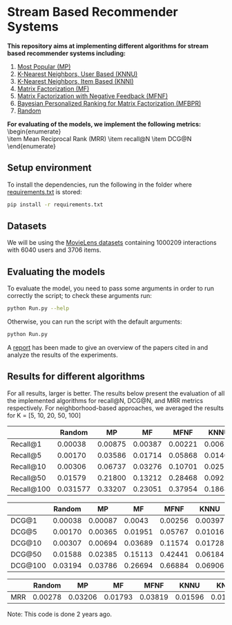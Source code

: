 # Stream Based Recommender Systems

__This repository aims at implementing different algorithms for stream based recommender systems including:__
1. [Most Popular (MP)](MP.py)
2. [K-Nearest Neighbors, User Based (KNNU)](KnnU.py)
3. [K-Nearest Neighbors, Item Based (KNNI)](KnnI.py)
4. [Matrix Factorization (MF)](MF.py)
5. [Matrix Factorization with Negative Feedback (MFNF)](MFNF.py)
6. [Bayesian Personalized Ranking for Matrix Factorization (MFBPR)](MFBPR.py)
7. [Random](Random.py)

__For evaluating of the models, we implement the following metrics:__
\begin{enumerate}  
  \item Mean Reciprocal Rank (MRR)
  \item recall@N
  \item DCG@N
\end{enumerate}

## Setup environment

To install the dependencies, run the following in the folder where [requirements.txt](requirements.txt) is stored:
```Bash
pip install -r requirements.txt
```


## Datasets
We will be using the [MovieLens datasets](https://grouplens.org/datasets/movielens/1m/) containing 1000209 interactions with 6040 users and 3706 items.

## Evaluating the models
To evaluate the model, you need to pass some arguments in order to run correctly the script; to check these arguments run:
```Bash
python Run.py --help
```
Otherwise, you can run the script with the default arguments:
```Bash
python Run.py
```

A [report](./report.pdf) has been made to give an overview of the papers cited in and analyze the results of the experiments.


## Results for different algorithms
For all results, larger is better.
The results below present the evaluation of all the implemented algorithms for recall@N, DCG@N, and MRR metrics respectively. For neighborhood-based approaches, we averaged the results for K = [5, 10, 20, 50, 100]

|                    | Random  |  MP     | MF      | MFNF    | KNNU    | KNNI
|---                 |---      |---      |---      |---      |---      |---     
Recall@1             | 0.00038 | 0.00875 | 0.00387 | 0.00221 | 0.00623 | 0.00623
Recall@5             | 0.00170 | 0.03586 | 0.01714 | 0.05868 | 0.01407 | 0.01407
Recall@10            | 0.00306 | 0.06737 | 0.03276 | 0.10701 | 0.02519 | 0.02519
Recall@50            | 0.01579 | 0.21800 | 0.13212 | 0.28468 | 0.09258 | 0.11363
Recall@100           | 0.031577| 0.33207 | 0.23051 | 0.37954 | 0.18685 | 0.21233


|                    | Random  |  MP     | MF      | MFNF    | KNNU    | KNNI
|---                 |---      |---      |---      |---      |---      |---     
DCG@1                | 0.00038 | 0.00087 | 0.0043  | 0.00256 | 0.00397 | 0.00024
DCG@5                | 0.00170 | 0.00365 | 0.01951 | 0.05767 | 0.01016 | 0.00187
DCG@10               | 0.00307 | 0.00694 | 0.03689 | 0.11574 | 0.01728 | 0.00347
DCG@50               | 0.01588 | 0.02385 | 0.15113 | 0.42441 | 0.06184 | 0.02261
DCG@100              | 0.03194 | 0.03786 | 0.26694 | 0.66884 | 0.06906 | 0.04359


|                    | Random  |  MP     | MF      | MFNF    | KNNU    | KNNI
|---                 |---      |---      |---      |---      |---      |---     
MRR                  | 0.00278 | 0.03206 | 0.01793 | 0.03819 | 0.01596 | 0.01637


Note: This code is done 2 years ago.
